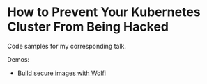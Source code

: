 # How to Prevent Your Kubernetes Cluster From Being Hacked

Code samples for my corresponding talk.

Demos:

* [Build secure images with Wolfi](./wolfi/README.md)

